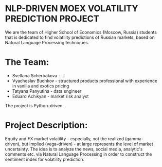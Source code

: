 # NLP-DRIVEN MOEX VOLATILITY PREDICTION PROJECT

We are the team of Higher School of Economics (Moscow, Russia) students that is dedicated to find volatility predictions of Russian markets, based on Natural Language Processing techniques.

# The Team:
* Svetlana Scherbakova - ...
* Vyacheslav Buchkov - structured products professional with experience in vanilla and exotics pricing
* Tatyana Panyutina - data engineer
* Eduard Achikyan - market risk analyst 

The project is Python-driven.

# Project Description:
Equity and FX market volatility - especially, not the realized (gamma-driven), but implied (vega-driven) - at large represents the level of market uncertainty. The idea is to analyze the news, social media, analytic's comments etc. via Natural Language Processing in order to construct the sentiment index for volatility prediction.
